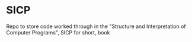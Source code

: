 # SICP

Repo to store code worked through in the "Structure and Interpretation of Computer Programs", SICP for short, book